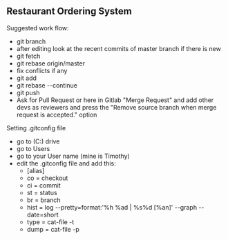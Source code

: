 <h2>Restaurant Ordering System</h2>

Suggested work flow:
- git branch <feature name>
- after editing look at the recent commits of master branch if there is new
- git fetch
- git rebase origin/master
- fix conflicts if any
- git add
- git rebase --continue
- git push
- Ask for Pull Request or here in Gitlab "Merge Request" and add other devs as reviewers and press the "Remove source branch when merge request is accepted." option

Setting .gitconfig file
- go to (C:) drive
- go to Users
- go to your User name (mine is Timothy)
- edit the .gitconfig file and add this:
    - [alias]
    -   co = checkout
    -   ci = commit
    -   st = status
    -   br = branch
    -   hist = log --pretty=format:'%h %ad | %s%d [%an]' --graph --date=short
    -   type = cat-file -t
    -   dump = cat-file -p

